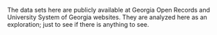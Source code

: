 The data sets here are publicly available at Georgia Open Records and University System of Georgia websites.  They are analyzed here as an exploration; just to see if there is anything to see.  
